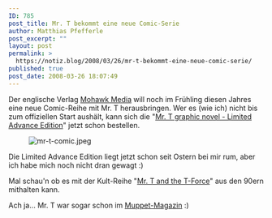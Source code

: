 ```yaml
---
ID: 785
post_title: Mr. T bekommt eine neue Comic-Serie
author: Matthias Pfefferle
post_excerpt: ""
layout: post
permalink: >
  https://notiz.blog/2008/03/26/mr-t-bekommt-eine-neue-comic-serie/
published: true
post_date: 2008-03-26 18:07:49
---
```

<!-- wp:paragraph -->
<p>Der englische Verlag <a href="http://www.mohawkmedia.co.uk/">Mohawk Media</a> will noch im Frühling diesen Jahres eine neue Comic-Reihe mit Mr. T herausbringen. Wer es (wie ich) nicht bis zum offiziellen Start aushält, kann sich die "<a href="http://mohawkmedia.co.uk/store/graphic-novel-p-1.html">Mr. T graphic novel - Limited Advance Edition</a>" jetzt schon bestellen.</p>
<!-- /wp:paragraph -->

<!-- wp:image {"align":"center"} -->
<figure class="wp-block-image aligncenter"><img src="https://notiz.blog/wp-content/uploads/2008/03/mr-t-comic.jpeg" alt="mr-t-comic.jpeg" /></figure>
<!-- /wp:image -->

<!-- wp:paragraph -->
<p>Die Limited Advance Edition liegt jetzt schon seit Ostern bei mir rum, aber ich habe mich noch nicht dran gewagt :)</p>
<!-- /wp:paragraph -->

<!-- wp:paragraph -->
<p>Mal schau'n ob es mit der Kult-Reihe "<a href="http://goodcomics.comicbookresources.com/2006/08/22/comic-blogs-should-be-good-ye-olde-comick-booke-blogge">Mr. T and the T-Force</a>" aus den 90ern mithalten kann.</p>
<!-- /wp:paragraph -->

<!-- wp:paragraph -->
<p>Ach ja... Mr. T war sogar schon im <a href="http://www.nerdcore.de/wp/2008/03/25/muppet-magazine-featuring-mrt/">Muppet-Magazin</a> :)</p>
<!-- /wp:paragraph -->